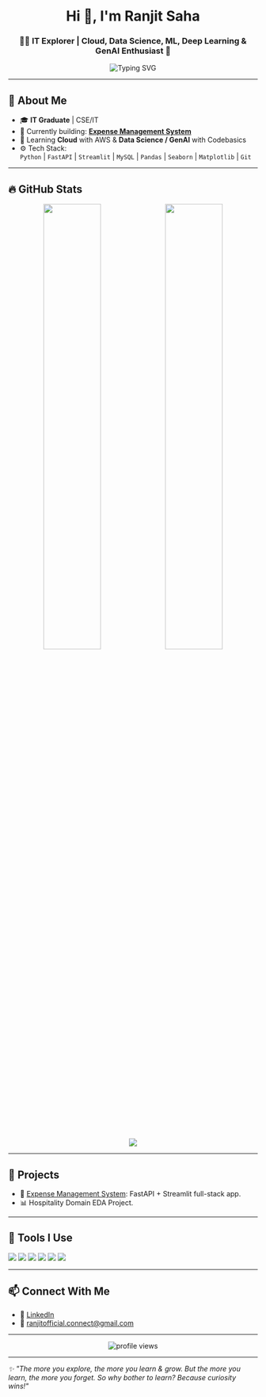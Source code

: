 <h1 align="center">Hi 👋, I'm Ranjit Saha</h1>
<h3 align="center">🧑‍💻 IT Explorer | Cloud, Data Science, ML, Deep Learning & GenAI Enthusiast 🚀</h3>

<p align="center">
  <img src="https://readme-typing-svg.herokuapp.com?font=Fira+Code&duration=2000&pause=1000&color=F75C7E&width=435&lines=Curious+mind.+Clean+code.+Constant+learning." alt="Typing SVG" />
</p>

---

## 🧠 About Me

- 🎓 **IT Graduate** | CSE/IT  
- 💼 Currently building: **[Expense Management System](https://github.com/Ranjit-Saha/expense-management-system)**  
- 🌱 Learning **Cloud** with AWS & **Data Science / GenAI** with Codebasics  
- ⚙️ Tech Stack:  
  `Python` | `FastAPI` | `Streamlit` | `MySQL` | `Pandas` | `Seaborn` | `Matplotlib` | `Git`

---

## 🔥 GitHub Stats

<p align="center">
  <img width="48%" src="https://github-readme-stats.vercel.app/api?username=Ranjit-Saha&show_icons=true&theme=radical" />
  <img width="48%" src="https://github-readme-streak-stats.herokuapp.com/?user=Ranjit-Saha&theme=radical" />
</p>

<p align="center">
  <img src="https://github-readme-stats.vercel.app/api/top-langs/?username=Ranjit-Saha&layout=compact&theme=radical" />
</p>

---

## 🚀 Projects

- 💸 [Expense Management System](https://github.com/Ranjit-Saha/expense-management-system): FastAPI + Streamlit full-stack app.
- 📊 Hospitality Domain EDA Project.

---

## 🧰 Tools I Use

<p align="left">
  <img src="https://img.shields.io/badge/-Python-3776AB?logo=python&logoColor=white&style=for-the-badge" />
  <img src="https://img.shields.io/badge/-FastAPI-009688?logo=fastapi&logoColor=white&style=for-the-badge" />
  <img src="https://img.shields.io/badge/-Streamlit-FF4B4B?logo=streamlit&logoColor=white&style=for-the-badge" />
  <img src="https://img.shields.io/badge/-MySQL-4479A1?logo=mysql&logoColor=white&style=for-the-badge" />
  <img src="https://img.shields.io/badge/-Pandas-150458?logo=pandas&logoColor=white&style=for-the-badge" />
  <img src="https://img.shields.io/badge/-Git-F05032?logo=git&logoColor=white&style=for-the-badge" />
</p>

---

## 📫 Connect With Me

- 🔗 [LinkedIn](https://www.linkedin.com/in/itsranjitsaha)  
- 📧 ranjitofficial.connect@gmail.com  

---

<p align="center"> 
  <img src="https://komarev.com/ghpvc/?username=Ranjit-Saha&label=Profile+Views&color=brightgreen&style=flat" alt="profile views" /> 
</p>

---

_✨ "The more you explore, the more you learn & grow. But the more you learn, the more you forget. So why bother to learn? Because curiosity wins!"_
